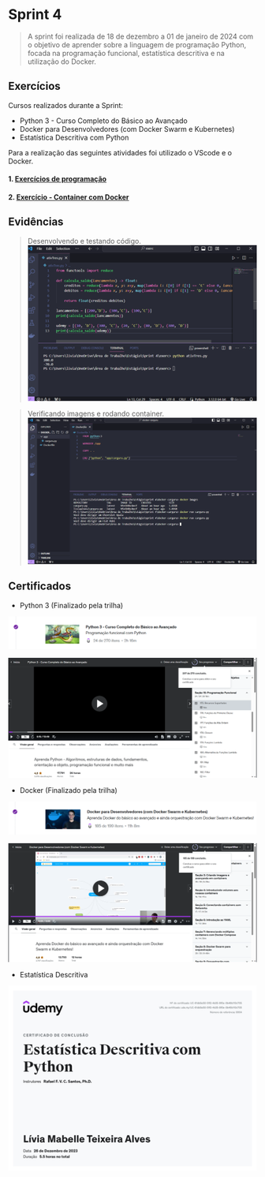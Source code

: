 # Sprint 4

> A sprint foi realizada de 18 de dezembro a 01 de janeiro de 2024 com o objetivo de aprender sobre a linguagem de programação Python, focada na programação funcional, estatística descritiva e na utilização do Docker.

## Exercícios  

Cursos realizados durante a Sprint:
- Python 3 - Curso Completo do Básico ao Avançado
- Docker para Desenvolvedores (com Docker Swarm e Kubernetes)
- Estatística Descritiva com Python

Para a realização das seguintes atividades foi utilizado o VScode e o Docker.

#### 1. [Exercícios de programação](exercicios/python/exercicios.py)

#### 2. [Exercício - Container com Docker](exercicios/docker/README.md)

## Evidências

> Desenvolvendo e testando código.
![Testando o código](evidencias/python.png)

> Verificando imagens e rodando container.
![Utilizando docker](evidencias/docker.png)

## Certificados

- Python 3 (Finalizado pela trilha)

![Curso de Python finalizado](certificados/finalizacao-py1.png)

![Curso de Python finalizado](certificados/finalizacao-py2.png)

- Docker (Finalizado pela trilha)

![Curso de Docker finalizado](certificados/finalizacao-docker1.png)

![Curso de Docker finalizado](certificados/finalizacao-docker2.png)

- Estatística Descritiva 

![Curso de Estatística Descritiva finalizado](certificados/finalizacao-est.jpg)

